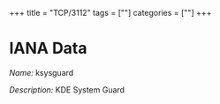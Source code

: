 +++
title = "TCP/3112"
tags = [""]
categories = [""]
+++

# IANA Data

_Name:_ ksysguard

_Description:_ KDE System Guard

